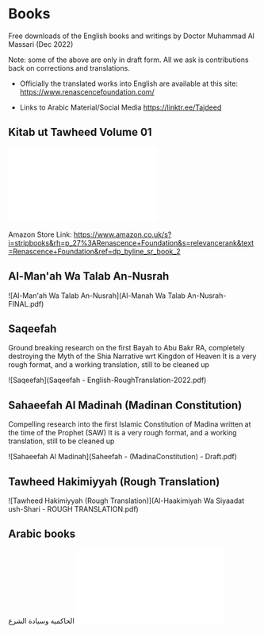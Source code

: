 

# Books

Free downloads of the English books and writings by Doctor Muhammad Al Massari (Dec 2022)

Note: some of the above are only in draft form. All we ask is contributions back on corrections and translations.

- Officially the translated works into English are available at this site: https://www.renascencefoundation.com/

- Links to Arabic Material/Social Media https://linktr.ee/Tajdeed

## Kitab ut Tawheed Volume 01
![Kitab ut Tawheed Volume 01](Kitab_utTawheed-Vol-(01)-English-Final_Proof.pdf)

Amazon Store Link:  https://www.amazon.co.uk/s?i=stripbooks&rh=p_27%3ARenascence+Foundation&s=relevancerank&text=Renascence+Foundation&ref=dp_byline_sr_book_2

## Al-Man'ah Wa Talab An-Nusrah
![Al-Man'ah Wa Talab An-Nusrah](Al-Manah Wa Talab An-Nusrah-FINAL.pdf)

## Saqeefah

Ground breaking research on the first Bayah to Abu Bakr RA, completely destroying the Myth of the Shia Narrative wrt Kingdon of Heaven
It is a very rough format, and a working translation, still to be cleaned up

![Saqeefah](Saqeefah - English-RoughTranslation-2022.pdf)

## Sahaeefah Al Madinah (Madinan Constitution)

Compelling research into the first Islamic Constitution of Madina written at the time of the Prophet (SAW)
It is a very rough format, and a working translation, still to be cleaned up

![Sahaeefah Al Madinah](Saheefah - (MadinaConstitution) - Draft.pdf)

## Tawheed Hakimiyyah (Rough Translation)

![Tawheed Hakimiyyah (Rough Translation)](Al-Haakimiyah Wa Siyaadat ush-Shari - ROUGH TRANSLATION.pdf)



## Arabic books
الحاكمية وسيادة الشرع
![Arabic books](الحاكمية%20وسيادة%20الشرع.pdf)




